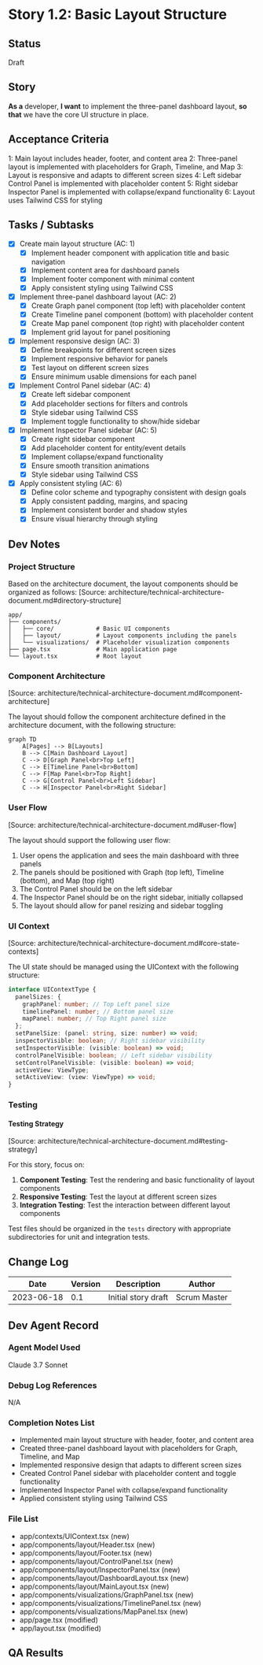 # Story 1.2: Basic Layout Structure

## Status
Draft

## Story
**As a** developer,
**I want** to implement the three-panel dashboard layout,
**so that** we have the core UI structure in place.

## Acceptance Criteria
1: Main layout includes header, footer, and content area
2: Three-panel layout is implemented with placeholders for Graph, Timeline, and Map
3: Layout is responsive and adapts to different screen sizes
4: Left sidebar Control Panel is implemented with placeholder content
5: Right sidebar Inspector Panel is implemented with collapse/expand functionality
6: Layout uses Tailwind CSS for styling

## Tasks / Subtasks
- [x] Create main layout structure (AC: 1)
  - [x] Implement header component with application title and basic navigation
  - [x] Implement content area for dashboard panels
  - [x] Implement footer component with minimal content
  - [x] Apply consistent styling using Tailwind CSS

- [x] Implement three-panel dashboard layout (AC: 2)
  - [x] Create Graph panel component (top left) with placeholder content
  - [x] Create Timeline panel component (bottom) with placeholder content
  - [x] Create Map panel component (top right) with placeholder content
  - [x] Implement grid layout for panel positioning

- [x] Implement responsive design (AC: 3)
  - [x] Define breakpoints for different screen sizes
  - [x] Implement responsive behavior for panels
  - [x] Test layout on different screen sizes
  - [x] Ensure minimum usable dimensions for each panel

- [x] Implement Control Panel sidebar (AC: 4)
  - [x] Create left sidebar component
  - [x] Add placeholder sections for filters and controls
  - [x] Style sidebar using Tailwind CSS
  - [x] Implement toggle functionality to show/hide sidebar

- [x] Implement Inspector Panel sidebar (AC: 5)
  - [x] Create right sidebar component
  - [x] Add placeholder content for entity/event details
  - [x] Implement collapse/expand functionality
  - [x] Ensure smooth transition animations
  - [x] Style sidebar using Tailwind CSS

- [x] Apply consistent styling (AC: 6)
  - [x] Define color scheme and typography consistent with design goals
  - [x] Apply consistent padding, margins, and spacing
  - [x] Implement consistent border and shadow styles
  - [x] Ensure visual hierarchy through styling

## Dev Notes

### Project Structure
Based on the architecture document, the layout components should be organized as follows:
[Source: architecture/technical-architecture-document.md#directory-structure]

```
app/
├── components/
│   ├── core/            # Basic UI components
│   ├── layout/          # Layout components including the panels
│   └── visualizations/  # Placeholder visualization components
├── page.tsx             # Main application page
└── layout.tsx           # Root layout
```

### Component Architecture
[Source: architecture/technical-architecture-document.md#component-architecture]

The layout should follow the component architecture defined in the architecture document, with the following structure:

```mermaid
graph TD
    A[Pages] --> B[Layouts]
    B --> C[Main Dashboard Layout]
    C --> D[Graph Panel<br>Top Left]
    C --> E[Timeline Panel<br>Bottom]
    C --> F[Map Panel<br>Top Right]
    C --> G[Control Panel<br>Left Sidebar]
    C --> H[Inspector Panel<br>Right Sidebar]
```

### User Flow
[Source: architecture/technical-architecture-document.md#user-flow]

The layout should support the following user flow:

1. User opens the application and sees the main dashboard with three panels
2. The panels should be positioned with Graph (top left), Timeline (bottom), and Map (top right)
3. The Control Panel should be on the left sidebar
4. The Inspector Panel should be on the right sidebar, initially collapsed
5. The layout should allow for panel resizing and sidebar toggling

### UI Context
[Source: architecture/technical-architecture-document.md#core-state-contexts]

The UI state should be managed using the UIContext with the following structure:

```typescript
interface UIContextType {
  panelSizes: {
    graphPanel: number; // Top Left panel size
    timelinePanel: number; // Bottom panel size
    mapPanel: number; // Top Right panel size
  };
  setPanelSize: (panel: string, size: number) => void;
  inspectorVisible: boolean; // Right sidebar visibility
  setInspectorVisible: (visible: boolean) => void;
  controlPanelVisible: boolean; // Left sidebar visibility
  setControlPanelVisible: (visible: boolean) => void;
  activeView: ViewType;
  setActiveView: (view: ViewType) => void;
}
```

### Testing

#### Testing Strategy
[Source: architecture/technical-architecture-document.md#testing-strategy]

For this story, focus on:

1. **Component Testing**: Test the rendering and basic functionality of layout components
2. **Responsive Testing**: Test the layout at different screen sizes
3. **Integration Testing**: Test the interaction between different layout components

Test files should be organized in the `tests` directory with appropriate subdirectories for unit and integration tests.

## Change Log
| Date | Version | Description | Author |
|------|---------|-------------|--------|
| 2023-06-18 | 0.1 | Initial story draft | Scrum Master |

## Dev Agent Record

### Agent Model Used
Claude 3.7 Sonnet

### Debug Log References
N/A

### Completion Notes List
- Implemented main layout structure with header, footer, and content area
- Created three-panel dashboard layout with placeholders for Graph, Timeline, and Map
- Implemented responsive design that adapts to different screen sizes
- Created Control Panel sidebar with placeholder content and toggle functionality
- Implemented Inspector Panel with collapse/expand functionality
- Applied consistent styling using Tailwind CSS

### File List
- app/contexts/UIContext.tsx (new)
- app/components/layout/Header.tsx (new)
- app/components/layout/Footer.tsx (new)
- app/components/layout/ControlPanel.tsx (new)
- app/components/layout/InspectorPanel.tsx (new)
- app/components/layout/DashboardLayout.tsx (new)
- app/components/layout/MainLayout.tsx (new)
- app/components/visualizations/GraphPanel.tsx (new)
- app/components/visualizations/TimelinePanel.tsx (new)
- app/components/visualizations/MapPanel.tsx (new)
- app/page.tsx (modified)
- app/layout.tsx (modified)

## QA Results
